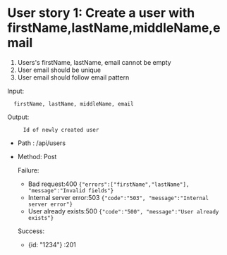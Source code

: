 
User story 1: Create a user with firstName,lastName,middleName,email
====================================================
1. Users's firstName, lastName, email cannot be empty
2. User email should be unique
3. User email should follow email pattern 

Input: 
      
      firstName, lastName, middleName, email

Output:

         Id of newly created user
 
 
- Path :  /api/users

- Method:  Post  
  
 
      
  
  Failure: 
  - Bad request:400 
      `{"errors":["firstName","lastName"], "message":"Invalid fields"}`
  - Internal server error:503
             `{"code":"503", "message":"Internal server error"}`
  - User already exists:500
            `{"code":"500", "message":"User already exists"}`
    
  Success: 
  - {id: "1234"}  :201
